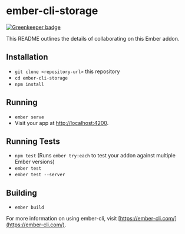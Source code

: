 # ember-cli-storage

[![Greenkeeper badge](https://badges.greenkeeper.io/onehilltech/ember-cli-storage.svg)](https://greenkeeper.io/)

This README outlines the details of collaborating on this Ember addon.

## Installation

* `git clone <repository-url>` this repository
* `cd ember-cli-storage`
* `npm install`

## Running

* `ember serve`
* Visit your app at [http://localhost:4200](http://localhost:4200).

## Running Tests

* `npm test` (Runs `ember try:each` to test your addon against multiple Ember versions)
* `ember test`
* `ember test --server`

## Building

* `ember build`

For more information on using ember-cli, visit [https://ember-cli.com/](https://ember-cli.com/).
